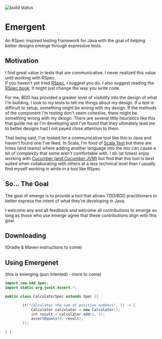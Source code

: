 ![build status](https://travis-ci.org/xDD-CLE/Emerge.svg?branch=master)
# Emergent
An RSpec inspired testing framework for Java with the goal of helping better designs emerge through expressive tests

## Motivation
I find great value in tests that are communicative. I never realized this value until working with RSpec.  
If you haven't yet tried [RSpec](http://rspec.info/), I suggest you do. I also suggest reading the [RSpec book](https://pragprog.com/book/achbd/the-rspec-book). It might just change the way you write code.  

For me, BDD has provided a greater level of visibility into the design of what I'm building. I look to my tests to tell me things about my design. If a test is difficult to setup, something might be wrong with my design. If the methods of the component I'm testing don't seem cohesive, there might be something wrong with my design. There are several little heuristics like this that guide me as I'm developing and I've found that they ultimately lead me to better designs had I not payed close attention to them.  

That being said, I've looked for a communicative tool like this in Java and haven't found one I've liked. In Scala, I'm fond of [Scala Test](http://www.scalatest.org/) but there are times (and teams) where adding another language into the mix can cause a bit of complexity that some aren't comfortable with. I do (at times) enjoy working with [Cucumber (and Cucumber JVM)](https://cucumber.io/) but find that this tool is best suited when collaborating with others at a less technical level than I usually find myself working in while in a tool like RSpec.

## So... The Goal
The goal of emerge is to provide a tool that allows TDD/BDD practitioners to better express the intent of what they're developing in Java.

I welcome any and all feedback and welcome all contributions to emerge so long as those who use emerge agree that these contributions align with this goal. 

## Downloading
(Gradle & Maven instructions to come)

## Using Emergenet
(this is emerging (pun intented) - more to come)
```java
import com.xdd.Spec;
import static org.junit.Assert.*;

public class CalculatorSpec extends Spec {{

        it("calculates the sum of positive numbers", () -> {
            Calculator calculator = new Calculator();
            int result = calculator.add(2, 2);
            assertEquals(4, result);
        });

} }
```



